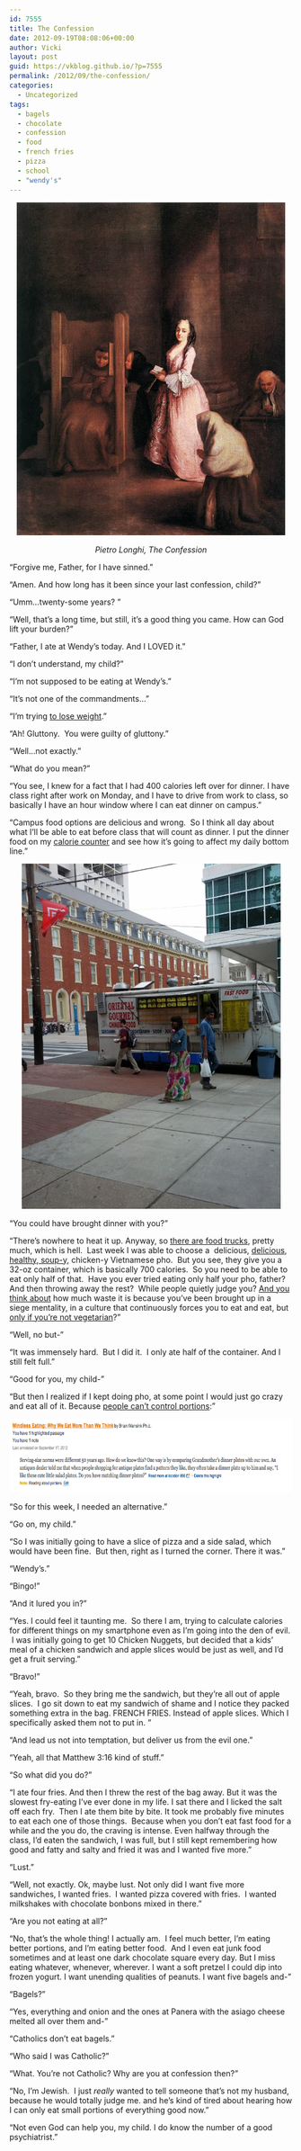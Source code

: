 ```yaml
---
id: 7555
title: The Confession
date: 2012-09-19T08:08:06+00:00
author: Vicki
layout: post
guid: https://vkblog.github.io/?p=7555
permalink: /2012/09/the-confession/
categories:
  - Uncategorized
tags:
  - bagels
  - chocolate
  - confession
  - food
  - french fries
  - pizza
  - school
  - "wendy's"
---
```

<p style="text-align: center;">
  <a href="https://raw.githubusercontent.com/vkblog/vkblog.github.io/master/public/img/2012/09/confess.jpeg"><img class="aligncenter  wp-image-7557" title="confess" src="https://raw.githubusercontent.com/vkblog/vkblog.github.io/master/public/img/2012/09/confess.jpeg" alt="" width="478" height="592" /></a>
</p>

<p style="text-align: center;">
  <em>Pietro Longhi, The Confession</em>
</p>

&#8220;Forgive me, Father, for I have sinned.&#8221;

&#8220;Amen. And how long has it been since your last confession, child?&#8221;

&#8220;Umm&#8230;twenty-some years? &#8221;

&#8220;Well, that&#8217;s a long time, but still, it&#8217;s a good thing you came. How can God lift your burden?&#8221;

<!--more-->

&#8220;Father, I ate at Wendy&#8217;s today. And I LOVED it.&#8221;

&#8220;I don&#8217;t understand, my child?&#8221;

&#8220;I&#8217;m not supposed to be eating at Wendy&#8217;s.&#8221;

&#8220;It&#8217;s not one of the commandments&#8230;&#8221;

&#8220;I&#8217;m trying <a href="https://vkblog.github.io/?s=the+art+of+the+slog" target="_blank">to lose weight</a>.&#8221;

&#8220;Ah! Gluttony.  You were guilty of gluttony.&#8221;

&#8220;Well&#8230;not exactly.&#8221;

&#8220;What do you mean?&#8221;

&#8220;You see, I knew for a fact that I had 400 calories left over for dinner. I have class right after work on Monday, and I have to drive from work to class, so basically I have an hour window where I can eat dinner on campus.&#8221;

&#8220;Campus food options are delicious and wrong.  So I think all day about what I&#8217;ll be able to eat before class that will count as dinner. I put the dinner food on my <a href="http://sparkpeople.com/" target="_blank">calorie counter</a> and see how it&#8217;s going to affect my daily bottom line.&#8221;

<p style="text-align: center;">
  <a href="https://raw.githubusercontent.com/vkblog/vkblog.github.io/master/public/img/2012/09/IMG_20120917_180106.jpg"><img class="aligncenter  wp-image-7559" title="IMG_20120917_180106" src="https://raw.githubusercontent.com/vkblog/vkblog.github.io/master/public/img/2012/09/IMG_20120917_180106-768x1024.jpg" alt="" width="461" height="614" /></a>
</p>

&#8220;You could have brought dinner with you?&#8221;

&#8220;There&#8217;s nowhere to heat it up. Anyway, so <a href="http://travel.nytimes.com/2012/05/13/travel/in-philadelphia-food-trucks-are-rolling.html" target="_blank">there are food trucks</a>, pretty much, which is hell.  Last week I was able to choose a  delicious, <a href="http://chowhound.chow.com/topics/383680" target="_blank">delicious, healthy, soup-y,</a> chicken-y Vietnamese pho.  But you see, they give you a 32-oz container, which is basically 700 calories.  So you need to be able to eat only half of that.  Have you ever tried eating only half your pho, father? And then throwing away the rest?  While people quietly judge you? <a href="http://www.reuters.com/article/2012/08/21/us-food-waste-idUSBRE87K0WR20120821" target="_blank">And you think about</a> how much waste it is because you&#8217;ve been brought up in a siege mentality, in a culture that continuously forces you to eat and eat, but <a href="http://foodmusings.typepad.com/food_musings/2005/07/eating_in_mosco.html" target="_blank">only if you&#8217;re not vegetarian</a>?&#8221;

&#8220;Well, no but-&#8221;

&#8220;It was immensely hard.  But I did it.  I only ate half of the container. And I still felt full.&#8221;

&#8220;Good for you, my child-&#8221;

&#8220;But then I realized if I kept doing pho, at some point I would just go crazy and eat all of it. Because <a href="http://www.amazon.com/Mindless-Eating-More-Than-Think/dp/0553804340" target="_blank">people can&#8217;t control portions</a>:&#8221;

<p style="text-align: center;">
  <a href="https://raw.githubusercontent.com/vkblog/vkblog.github.io/master/public/img/2012/09/Screen-shot-2012-09-19-at-7.24.22-AM.png"><img class="aligncenter  wp-image-7564" title="Screen shot 2012-09-19 at 7.24.22 AM" src="https://raw.githubusercontent.com/vkblog/vkblog.github.io/master/public/img/2012/09/Screen-shot-2012-09-19-at-7.24.22-AM.png" alt="" width="697" height="131" /></a>
</p>

&#8220;So for this week, I needed an alternative.&#8221;

&#8220;Go on, my child.&#8221;

&#8220;So I was initially going to have a slice of pizza and a side salad, which would have been fine.  But then, right as I turned the corner. There it was.&#8221;

&#8220;Wendy&#8217;s.&#8221;

&#8220;Bingo!&#8221;

&#8220;And it lured you in?&#8221;

&#8220;Yes. I could feel it taunting me.  So there I am, trying to calculate calories for different things on my smartphone even as I&#8217;m going into the den of evil.  I was initially going to get 10 Chicken Nuggets, but decided that a kids&#8217; meal of a chicken sandwich and apple slices would be just as well, and I&#8217;d get a fruit serving.&#8221;

&#8220;Bravo!&#8221;

&#8220;Yeah, bravo.  So they bring me the sandwich, but they&#8217;re all out of apple slices.  I go sit down to eat my sandwich of shame and I notice they packed something extra in the bag. FRENCH FRIES. Instead of apple slices. Which I specifically asked them not to put in. &#8221;

&#8220;And lead us not into temptation, but deliver us from the evil one.&#8221;

&#8220;Yeah, all that Matthew 3:16 kind of stuff.&#8221;

&#8220;So what did you do?&#8221;

&#8220;I ate four fries. And then I threw the rest of the bag away. But it was the slowest fry-eating I&#8217;ve ever done in my life. I sat there and I licked the salt off each fry.  Then I ate them bite by bite. It took me probably five minutes to eat each one of those things.  Because when you don&#8217;t eat fast food for a while and the you do, the craving is intense. Even halfway through the class, I&#8217;d eaten the sandwich, I was full, but I still kept remembering how good and fatty and salty and fried it was and I wanted five more.&#8221;

&#8220;Lust.&#8221;

&#8220;Well, not exactly. Ok, maybe lust. Not only did I want five more sandwiches, I wanted fries.  I wanted pizza covered with fries.  I wanted milkshakes with chocolate bonbons mixed in there.&#8221;

&#8220;Are you not eating at all?&#8221;

&#8220;No, that&#8217;s the whole thing! I actually am.  I feel much better, I&#8217;m eating better portions, and I&#8217;m eating better food.  And I even eat junk food sometimes and at least one dark chocolate square every day. But I miss eating whatever, whenever, wherever. I want a soft pretzel I could dip into frozen yogurt. I want unending qualities of peanuts. I want five bagels and-&#8221;

&#8220;Bagels?&#8221;

&#8220;Yes, everything and onion and the ones at Panera with the asiago cheese melted all over them and-&#8221;

&#8220;Catholics don&#8217;t eat bagels.&#8221;

&#8220;Who said I was Catholic?&#8221;

&#8220;What. You&#8217;re not Catholic? Why are you at confession then?&#8221;

&#8220;No, I&#8217;m Jewish.  I just _really_ wanted to tell someone that&#8217;s not my husband, because he would totally judge me. and he&#8217;s kind of tired about hearing how I can only eat small portions of everything good now.&#8221;

&#8220;Not even God can help you, my child. I do know the number of a good psychiatrist.&#8221;